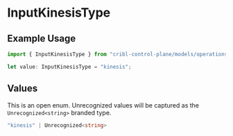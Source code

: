 # InputKinesisType

## Example Usage

```typescript
import { InputKinesisType } from "cribl-control-plane/models/operations";

let value: InputKinesisType = "kinesis";
```

## Values

This is an open enum. Unrecognized values will be captured as the `Unrecognized<string>` branded type.

```typescript
"kinesis" | Unrecognized<string>
```